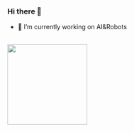 ### Hi there 👋

<!--
**ZhihaoAIRobotic/ZhihaoAIRobotic** is a ✨ _special_ ✨ repository because its `README.md` (this file) appears on your GitHub profile.

Here are some ideas to get you started:

- 🔭 I’m currently working on ...
- 🌱 I’m currently learning ...
- 👯 I’m looking to collaborate on ...
- 🤔 I’m looking for help with ...
- 💬 Ask me about ...
- 📫 How to reach me: ...
- 😄 Pronouns: ...
- ⚡ Fun fact: ...
- 📫 Reach me through: 
-->
- 🔭 I’m currently working on AI&Robots

<br/>

<a href="https://github.com/ZhihaoAIRobotic">
  <img height="180em" src="https://github-readme-stats.vercel.app/api?username=ZhihaoAIRobotic&show_icons=true&count_private=true&title_color=FFFFFF&text_color=FFFFFF&bg_color=DEG,43CBFF,9708CC " />
</a>

<br/>
